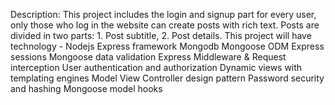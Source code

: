 Description: This project includes the login and signup part for every user, only those who log in the website can create posts with rich text. Posts are divided in two parts: 1. Post subtitle, 2. Post details.
This project will have technology -
Nodejs
Express framework
Mongodb
Mongoose ODM
Express sessions
Mongoose data validation
Express Middleware & Request interception
User authentication and authorization
Dynamic views with templating engines
Model View Controller design pattern
Password security and hashing
Mongoose model hooks
